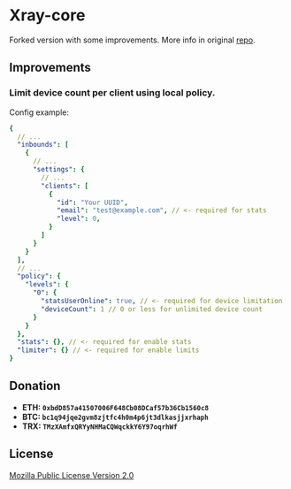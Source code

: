 # Xray-core

Forked version with some improvements. More info in original [repo](https://github.com/XTLS/Xray-core).

## Improvements

### Limit device count per client using local policy.

Config example:
```yaml
{
  // ...
  "inbounds": [
    {
      // ...
      "settings": {
        // ...
        "clients": [
          {
            "id": "Your UUID",
            "email": "test@example.com", // <- required for stats
            "level": 0,
          }
        ]
      }
    }
  ],
  // ...
  "policy": {
    "levels": {
      "0": {
        "statsUserOnline": true, // <- required for device limitation
        "deviceCount": 1 // 0 or less for unlimited device count
      }
    }
  },
  "stats": {}, // <- required for enable stats
  "limiter": {} // <- required for enable limits
}
```

## Donation

- **ETH: `0xbdD857a41507006F648Cb08DCaf57b36Cb1560c8`**
- **BTC: `bc1q94jqe2gvm8zjtfc4h0m4p6jt3dlkasjjxrhaph`**
- **TRX: `TMzXAmfxQRYyNHMaCQWqckkY6Y97oqrhWf`**

## License

[Mozilla Public License Version 2.0](https://github.com/XTLS/Xray-core/blob/main/LICENSE)